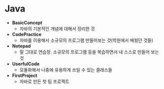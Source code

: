 # Java 

* **BasicConcept**
  - 자바의 기본적인 개념에 대해서 정리한 것
* **CodePractice** 
  - 자바를 이용해서 소규모의 프로그램 만들어보는 것(학원에서 배웠던 것들)
* **Notepad**
  - 말 그대로 연습장. 소규모의 프로그램 등을 복습하면서 내 스스로 만들어 보는 것
* **UserfulCode**
  - 모듈화해서 나중에 유용하게 쓰일 수 있는 클래스들
* **FirstProject**
  - 자바로 만든 첫 팀 프로젝트

  
